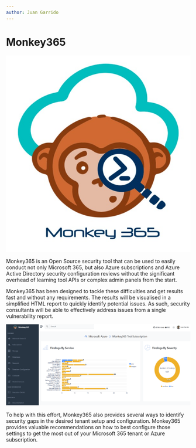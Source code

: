 ```yaml
---
author: Juan Garrido
---
```


# Monkey365
![](assets/images/monkey365.png)

Monkey365 is an Open Source security tool that can be used to easily conduct not only Microsoft 365, but also Azure subscriptions and Azure Active Directory security configuration reviews without the significant overhead of learning tool APIs or complex admin panels from the start.

Monkey365 has been designed to tackle these difficulties and get results fast and without any requirements. The results will be visualised in a simplified HTML report to quickly identify potential issues. As such, security consultants will be able to effectively address issues from a 
single vulnerability report.

![](../assets/images/htmlreport.png)

To help with this effort, Monkey365 also provides several ways to identify security gaps in the desired tenant setup and configuration. Monkey365 provides valuable recommendations on how to best configure those settings to get the most out of your Microsoft 365 tenant or Azure subscription.
